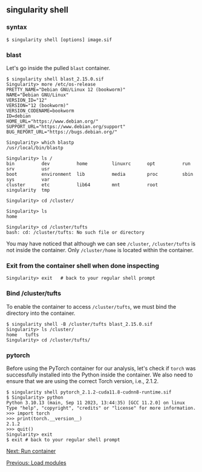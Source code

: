 ## singularity shell

### syntax
```
$ singularity shell [options] image.sif
```
### blast
Let's go inside the pulled `blast` container.  

```
$ singularity shell blast_2.15.0.sif  
Singularity> more /etc/os-release 
PRETTY_NAME="Debian GNU/Linux 12 (bookworm)"
NAME="Debian GNU/Linux"
VERSION_ID="12"
VERSION="12 (bookworm)"
VERSION_CODENAME=bookworm
ID=debian
HOME_URL="https://www.debian.org/"
SUPPORT_URL="https://www.debian.org/support"
BUG_REPORT_URL="https://bugs.debian.org/"

Singularity> which blastp
/usr/local/bin/blastp

Singularity> ls /
bin          dev          home         linuxrc      opt          run          srv          usr
boot         environment  lib          media        proc         sbin         sys          var
cluster      etc          lib64        mnt          root         singularity  tmp

Singularity> cd /cluster/

Singularity> ls
home

Singularity> cd /cluster/tufts
bash: cd: /cluster/tufts: No such file or directory
```

You may have noticed that although we can see `/cluster`, `/cluster/tufts` is not inside the container. Only `/cluster/home` is located within the container.

### Exit from the container shell when done inspecting
```
Singularity> exit   # back to your regular shell prompt
```

### Bind /cluster/tufts

To enable the container to access `/cluster/tufts`, we must bind the directory into the container.
```
$ singularity shell -B /cluster/tufts blast_2.15.0.sif 
Singularity> ls /cluster/
home   tufts
Singularity> cd /cluster/tufts/
```

### pytorch
Before using the PyTorch container for our analysis, let's check if `torch` was successfully installed into the Python inside the container. We also need to ensure that we are using the correct Torch version, i.e., 2.1.2.
```
$ singularity shell pytorch_2.1.2-cuda11.8-cudnn8-runtime.sif
$ Singularity> python
Python 3.10.13 (main, Sep 11 2023, 13:44:35) [GCC 11.2.0] on linux
Type "help", "copyright", "credits" or "license" for more information.
>>> import torch
>>> print(torch.__version__)
2.1.2
>>> quit()
Singularity> exit
$ exit # back to your regular shell prompt
```
[Next: Run container](run.md)

[Previous: Load modules](load_modules.md)